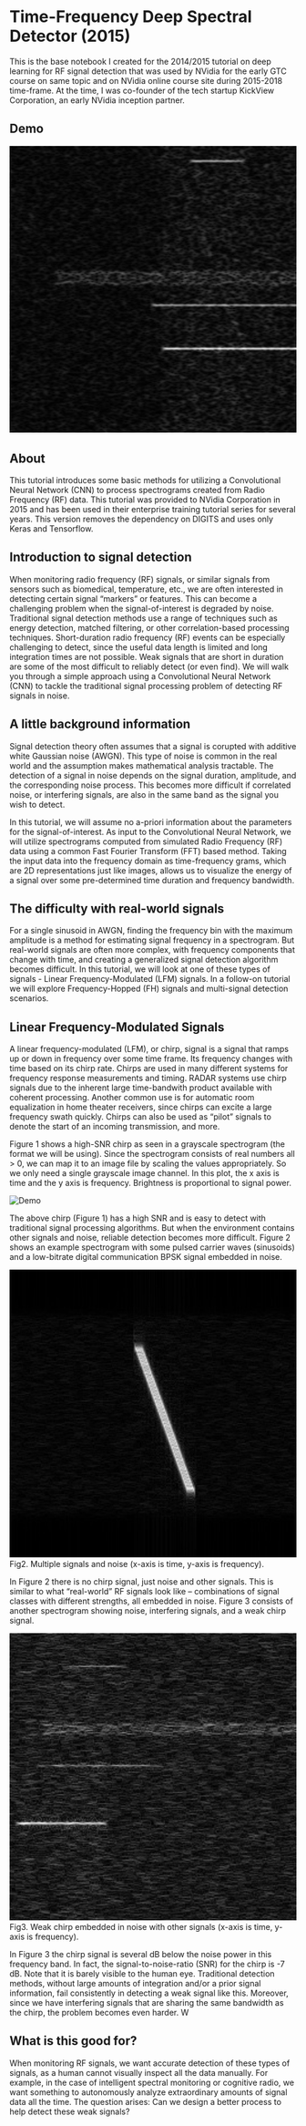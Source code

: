 # Time-Frequency Deep Spectral Detector (2015)

This is the base notebook I created for the 2014/2015 tutorial on deep learning for RF signal detection that was used by NVidia for the early GTC course on same topic and on NVidia online course site during 2015-2018 time-frame. At the time, I was co-founder of the tech startup KickView Corporation, an early NVidia inception partner. 

## Demo

![Demo](images/figure4.png)

## About
This tutorial introduces some basic methods for utilizing a Convolutional Neural Network (CNN) to process spectrograms created from Radio Frequency (RF) data. This tutorial was provided to NVidia Corporation in 2015 and has been used in their enterprise training tutorial series for several years. This version removes the dependency on DIGITS and uses only Keras and Tensorflow.


## Introduction to signal detection

When monitoring radio frequency (RF) signals, or similar signals from sensors such as biomedical, temperature, etc., we are often interested in detecting certain signal “markers” or features. This can become a challenging problem when the signal-of-interest is degraded by noise. Traditional signal detection methods use a range of techniques such as energy detection, matched filtering, or other correlation-based processing techniques. Short-duration radio frequency (RF) events can be especially challenging to detect, since the useful data length is limited and long integration times are not possible. Weak signals that are short in duration are some of the most difficult to reliably detect (or even find). We will walk you through a simple approach using a Convolutional Neural Network (CNN) to tackle the traditional signal processing problem of detecting RF signals in noise.

## A little background information

Signal detection theory often assumes that a signal is corupted with additive white Gaussian noise (AWGN). This type of noise is common in the real world and the assumption makes mathematical analysis tractable. The detection of a signal in noise depends on the signal duration, amplitude, and the corresponding noise process. This becomes more difficult if correlated noise, or interfering signals, are also in the same band as the signal you wish to detect.

In this tutorial, we will assume no a-priori information about the parameters for the signal-of-interest. As input to the Convolutional Neural Network, we will utilize spectrograms computed from simulated Radio Frequency (RF) data using a common Fast Fourier Transform (FFT) based method. Taking the input data into the frequency domain as time-frequency grams, which are 2D representations just like images, allows us to visualize the energy of a signal over some pre-determined time duration and frequency bandwidth.

## The difficulty with real-world signals

For a single sinusoid in AWGN, finding the frequency bin with the maximum amplitude is a method for estimating signal frequency in a spectrogram. But real-world signals are often more complex, with frequency components that change with time, and creating a generalized signal detection algorithm becomes difficult. In this tutorial, we will look at one of these types of signals - Linear Frequency-Modulated (LFM) signals. In a follow-on tutorial we will explore Frequency-Hopped (FH) signals and multi-signal detection scenarios.

## Linear Frequency-Modulated Signals

A linear frequency-modulated (LFM), or chirp, signal is a signal that ramps up or down in frequency over some time frame. Its frequency changes with time based on its chirp rate. Chirps are used in many different systems for frequency response measurements and timing. RADAR systems use chirp signals due to the inherent large time-bandwith product available with coherent processing. Another common use is for automatic room equalization in home theater receivers, since chirps can excite a large frequency swath quickly. Chirps can also be used as “pilot” signals to denote the start of an incoming transmission, and more.

Figure 1 shows a high-SNR chirp as seen in a grayscale spectrogram (the format we will be using). Since the spectrogram consists of real numbers all > 0, we can map it to an image file by scaling the values appropriately. So we only need a single grayscale image channel. In this plot, the x axis is time and the y axis is frequency. Brightness is proportional to signal power.


![Demo](images/figure1.png)

The above chirp (Figure 1) has a high SNR and is easy to detect with traditional signal processing algorithms. But when the environment contains other signals and noise, reliable detection becomes more difficult. Figure 2 shows an example spectrogram with some pulsed carrier waves (sinusoids) and a low-bitrate digital communication BPSK signal embedded in noise.

![Demo](images/figure2.png)
Fig2. Multiple signals and noise (x-axis is time, y-axis is frequency).

In Figure 2 there is no chirp signal, just noise and other signals. This is similar to what “real-world” RF signals look like – combinations of signal classes with different strengths, all embedded in noise. Figure 3 consists of another spectrogram showing noise, interfering signals, and a weak chirp signal.


![Demo](images/figure3.png)
Fig3. Weak chirp embedded in noise with other signals (x-axis is time, y-axis is frequency).

In Figure 3 the chirp signal is several dB below the noise power in this frequency band. In fact, the signal-to-noise-ratio (SNR) for the chirp is -7 dB. Note that it is barely visible to the human eye. Traditional detection methods, without large amounts of integration and/or a prior signal information, fail consistently in detecting a weak signal like this. Moreover, since we have interfering signals that are sharing the same bandwidth as the chirp, the problem becomes even harder.
W
## What is this good for?

When monitoring RF signals, we want accurate detection of these types of signals, as a human cannot visually inspect all the data manually. For example, in the case of intelligent spectral monitoring or cognitive radio, we want something to autonomously analyze extraordinary amounts of signal data all the time. The question arises: Can we design a better process to help detect these weak signals?

